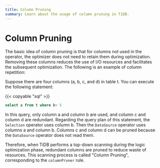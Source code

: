 ```yaml
---
title: Column Pruning
summary: Learn about the usage of column pruning in TiDB.
---
```


# Column Pruning

The basic idea of column pruning is that for columns not used in the operator, the optimizer does not need to retain them during optimization. Removing these columns reduces the use of I/O resources and facilitates the subsequent optimization. The following is an example of column repetition:

Suppose there are four columns (a, b, c, and d) in table t. You can execute the following statement:

{{< copyable "sql" >}}

```sql
select a from t where b> 5
```

In this query, only column a and column b are used, and column c and column d are redundant. Regarding the query plan of this statement, the `Selection` operator uses column b. Then the `DataSource` operator uses columns a and column b. Columns c and column d can be pruned because the `DataSource` operator does not read them.

Therefore, when TiDB performs a top-down scanning during the logic optimization phase, redundant columns are pruned to reduce waste of resources. This scanning process is called "Column Pruning", corresponding to the `columnPruner` rule.
